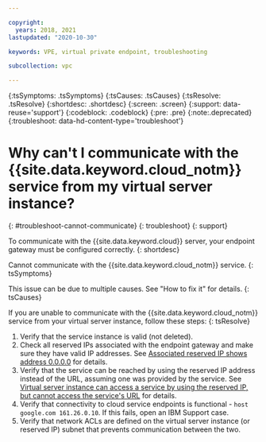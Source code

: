 ```yaml
---

copyright:
  years: 2018, 2021
lastupdated: "2020-10-30"

keywords: VPE, virtual private endpoint, troubleshooting

subcollection: vpc

---
```


{:tsSymptoms: .tsSymptoms}
{:tsCauses: .tsCauses}
{:tsResolve: .tsResolve}
{:shortdesc: .shortdesc}
{:screen: .screen}
{:support: data-reuse='support'}
{:codeblock: .codeblock}
{:pre: .pre}
{:note:.deprecated}
{:troubleshoot: data-hd-content-type='troubleshoot'}

# Why can't I communicate with the {{site.data.keyword.cloud_notm}} service from my virtual server instance?
{: #troubleshoot-cannot-communicate}
{: troubleshoot}
{: support}

To communicate with the {{site.data.keyword.cloud}} server, your endpoint gateway must be configured correctly.
{: shortdesc}

Cannot communicate with the {{site.data.keyword.cloud_notm}} service.
{: tsSymptoms}

This issue can be due to multiple causes. See "How to fix it" for details.
{: tsCauses}

If you are unable to communicate with the {{site.data.keyword.cloud_notm}} service from your virtual server instance, follow these steps:
{: tsResolve}

1. Verify that the service instance is valid (not deleted).
1. Check all reserved IPs associated with the endpoint gateway and make sure they have valid IP addresses. See [Associated reserved IP shows address 0.0.0.0](/docs/vpc?topic=vpc-troubleshoot-reserved-ip) for details.
1. Verify that the service can be reached by using the reserved IP address instead of the URL, assuming one was provided by the service. See [Virtual server instance can access a service by using the reserved IP, but cannot access the service's URL](/docs/vpc?topic=vpc-troubleshoot-cannot-access-url) for details.
1. Verify that connectivity to cloud service endpoints is functional - `host google.com 161.26.0.10`. If this fails, open an IBM Support case.
1. Verify that network ACLs are defined on the virtual server instance (or reserved IP) subnet that prevents communication between the two.
